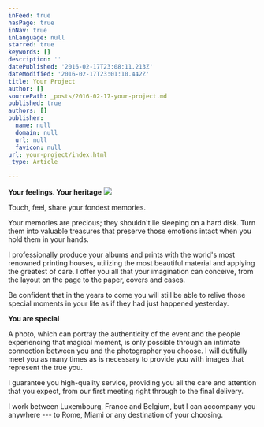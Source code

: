 ```yaml
---
inFeed: true
hasPage: true
inNav: true
inLanguage: null
starred: true
keywords: []
description: ''
datePublished: '2016-02-17T23:08:11.213Z'
dateModified: '2016-02-17T23:01:10.442Z'
title: Your Project
author: []
sourcePath: _posts/2016-02-17-your-project.md
published: true
authors: []
publisher:
  name: null
  domain: null
  url: null
  favicon: null
url: your-project/index.html
_type: Article

---
```

**Your feelings. Your heritage**
![](https://the-grid-user-content.s3-us-west-2.amazonaws.com/de6f1d87-738e-4d6a-8727-a8cebcd0bbcb.jpg)

Touch, feel, share your fondest memories.

Your memories are precious; they shouldn't lie sleeping on a hard disk. Turn them into valuable treasures that preserve those emotions intact when you hold them in your hands.

I professionally produce your albums and prints with the world's most renowned printing houses, utilizing the most beautiful material and applying the greatest of care. I offer you all that your imagination can conceive, from the layout on the page to the paper, covers and cases.

Be confident that in the years to come you will still be able to relive those special moments in your life as if they had just happened yesterday.

**You are special**

A photo, which can portray the authenticity of the event and the people experiencing that magical moment, is only possible through an intimate connection between you and the photographer you choose. I will dutifully meet you as many times as is necessary to provide you with images that represent the true you.

I guarantee you high-quality service, providing you all the care and attention that you expect, from our first meeting right through to the final delivery.

I work between Luxembourg, France and Belgium, but I can accompany you anywhere --- to Rome, Miami or any destination of your choosing.